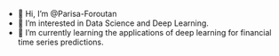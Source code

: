 - 👋 Hi, I’m @Parisa-Foroutan
- 👀 I’m interested in Data Science and Deep Learning.
- 🌱 I’m currently learning the applications of deep learning for financial time series predictions.


<!---
Parisa-Foroutan/Parisa-Foroutan is a ✨ special ✨ repository because its `README.md` (this file) appears on your GitHub profile.
You can click the Preview link to take a look at your changes.
--->
